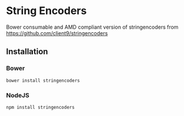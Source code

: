 # String Encoders

Bower consumable and AMD compliant version of stringencoders from https://github.com/client9/stringencoders

## Installation

### Bower

    bower install stringencoders

### NodeJS

    npm install stringencoders
